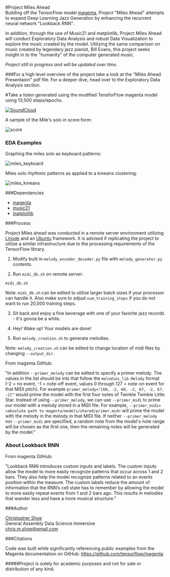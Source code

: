 #Project Miles Ahead  
Building off the TensorFlow model [magenta](https://github.com/tensorflow/magenta), Project "Miles Ahead" attempts to expand Deep Learning Jazz Generation by enhancing the recurrent neural network "Lookback RNN".

In addition, through the use of Music21 and matplotlib, Project Miles Ahead will conduct Exploratory Data Analysis and robust Data Visualization to explore the music created by the model.  Utilizing the same comparison on music created by legendary jazz pianist, Bill Evans, this project seeks insight in to the "humanity" of the computer generated music.

*Project still in progress and will be updated over time.*

###For a high level overview of the project take a look at the "Miles Ahead Presentaion" pdf file.  For a deeper dive, head over to the Exploratory Data Analysis section.

#Take a listen
generated using the modified TensforFlow magenta model using 13,500 steps/epochs.

[![SoundCloud](https://github.com/Mithers/Portfolio/blob/master/Project%20Miles%20Ahead/Assets/button_soundcloud.png)](https://soundcloud.com/chris-shoe-523970434/project_miles_solo)

A sample of the Mile's solo in score form:

![score](https://github.com/Mithers/Portfolio/blob/master/Project%20Miles%20Ahead/Assets/miles_score.png)

### EDA Examples
Graphing the miles solo as keyboard patterns:

![miles_keyboard](https://github.com/Mithers/Portfolio/blob/master/Project%20Miles%20Ahead/Assets/Miles_Keyboard.png)

Miles solo rhythmic patterns as applied to a kmeans clustering:

![miles_kmeans](https://github.com/Mithers/Portfolio/blob/master/Project%20Miles%20Ahead/Assets/miles_Kmeans.png)

###Dependencies

- [magenta](https://github.com/tensorflow/magenta)
- [music21](http://web.mit.edu/music21/doc/installing/index.html)
- [matplotlib](http://matplotlib.org/contents.html)

###Process

Project Miles ahead was conducted in a remote server environment utilizing [Linode](https://www.linode.com/) and an [Ubuntu](http://www.ubuntu.com/) framework.  It is advised if replicating the project to utilize a similar infrastructure due to the processing requirements of the TensorFlow library.

1) Modify built in `melody_encoder_decoder.py` file with `melody_generator.py` contents.

2) Run `midi_db.sh` on remote server:

```
midi_db.sh
```

Note: `midi_db.sh` can be edited to utilize larger batch sizes if your processor can handle it.  Also make sure to adjust `num_training_steps` if you do not want to run 20,000 training steps.

3) Sit back and enjoy a fine beverage with one of your favorite jazz records - it's gonna be a while.

4) Hey! Wake up! Your models are done!

5) Run `melody_creation.sh` to generate melodies.  

Note: `melody_creation.sh` can be edited to change location of midi files by changing `--output_dir`.

From magenta GitHub:

"In addition `--primer_melody` can be edited to specify a primer melody.  The values in the list should be ints that follow the `melodies_lib.Melody` format (-2 = no event, -1 = note-off event, values 0 through 127 = note-on event for that MIDI pitch).  For example `primer_melody="[60, -2, 60, -2, 67, -2, 67, -2]"` would prime the model with the first four notes of Twinkle Twinkle Little Star.  Instead of using `--primer_melody`, we can use `--primer_midi` to prime our model with a melody stored in a MIDI file.  For example, `--primer_midi=<absolute path to magenta/models/shared/primer.mid>` will prime the model with the melody in the melody in that MIDI file.  If neither `--primer_melody` nor `--primer_midi` are specified, a random note from the model's note range will be chosen as the first one, then the remaining notes will be generated by the model."

### About Lookback RNN
From magenta GitHub:
 
"Lookback RNN introduces custom inputs and labels. The custom inputs allow the model to more easily recognize patterns that occur across 1 and 2 bars. They also help the model recognize patterns related to an events position within the measure. The custom labels reduce the amount of information that the RNN’s cell state has to remember by allowing the model to more easily repeat events from 1 and 2 bars ago. This results in melodies that wander less and have a more musical structure."

###Author

[Christopher Shoe](https://github.com/Mithers/Portfolio)  
General Assembly Data Science Immersive  
chris.m.shoe@gmail.com  

###Citations

Code was built while significantly referencing public examples from the Magenta documentation on GitHub: https://github.com/tensorflow/magenta

#####Project is solely for academic purposes and not for sale or distribution of any kind. 


                             